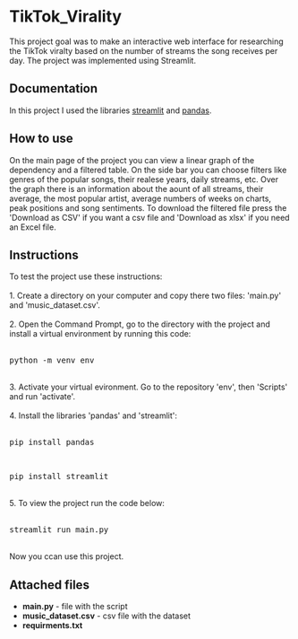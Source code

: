 <h1>TikTok_Virality</h1>
This project goal was to make an interactive web interface for researching the TikTok viralty based on the number of streams the song receives per day. The project was implemented using Streamlit.

<h2>Documentation</h2>
In this project I used the libraries <a href='https://docs.streamlit.io/'>streamlit</a> and <a href='https://pandas.pydata.org/docs/'>pandas</a>.

<h2>How to use</h2>
On the main page of the project you can view a linear graph of the dependency and a filtered table.
On the side bar you can choose filters like genres of the popular songs, their realese years, daily streams, etc.
Over the graph there is an information about the aount of all streams, their average, the most popular artist, average numbers of weeks on charts, peak positions and song sentiments.
To download the filtered file press the 'Download as CSV' if you want a csv file and 'Download as xlsx' if you need an Excel file.

<h2>Instructions</h2>
To test the project use these instructions:<br><br>
1. Create a directory on your computer and copy there two files: 'main.py' and 'music_dataset.csv'.<br><br>
2. Open the Command Prompt, go to the directory with the project and install a virtual environment by running this code:<br><br>
<pre>python -m venv env</pre><br>
3. Activate your virtual evironment. Go to the repository 'env', then 'Scripts' and run 'activate'.<br><br>
4. Install the libraries 'pandas' and 'streamlit':<br><br>
<pre>pip install pandas</pre><br>
<pre>pip install streamlit</pre><br>
5. To view the project run the code below:<br><br>
<pre>streamlit run main.py</pre><br>
Now you ccan use this project.

<h2>Attached files</h2>
<ul>
  <li><b>main.py</b> - file with the script</li>
  <li><b>music_dataset.csv</b> - csv file with the dataset</li>
  <li><b>requirments.txt</b></li>
</ul>
